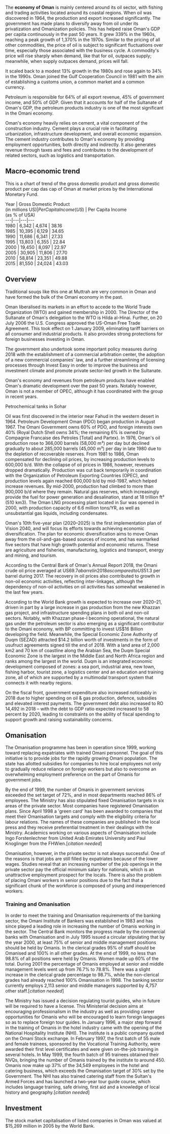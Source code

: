 The **economy of Oman** is mainly centered around its oil sector, with fishing
and trading activities located around its coastal regions. When oil was
discovered in 1964, the production and export increased significantly. The
government has made plans to diversify away from oil under its privatization
and Omanization policies. This has helped raise Oman's GDP per capita
continuously in the past 50 years. It grew 339% in the 1960s, reaching a peak
growth of 1,370% in the 1970s. Similar to the pricing of all other
commodities, the price of oil is subject to significant fluctuations over
time, especially those associated with the business cycle. A commodity's price
will rise sharply when demand, like that for oil, outpaces supply; meanwhile,
when supply outpaces demand, prices will fall.

It scaled back to a modest 13% growth in the 1980s and rose again to 34% in
the 1990s. Oman joined the Gulf Cooperation Council in 1981 with the aim of
establishing a customs union, a common market and a common currency.

Petroleum is responsible for 64% of all export revenue, 45% of government
income, and 50% of GDP. Given that it accounts for half of the Sultanate of
Oman's GDP, the petroleum products industry is one of the most significant in
the Omani economy.

Oman's economy heavily relies on cement, a vital component of the construction
industry. Cement plays a crucial role in facilitating urbanization,
infrastructure development, and overall economic expansion. The cement
industry contributes to Oman's economy by providing employment opportunities,
both directly and indirectly. It also generates revenue through taxes and fees
and contributes to the development of related sectors, such as logistics and
transportation.

## Macro-economic trend

This is a chart of trend of the gross domestic product and gross domestic
product per cap das cap of Oman at market prices by the International Monetary
Fund.

Year | Gross Domestic Product  
(in millions US$) | Per Capita Income  
(US$) | Per Capita Income  
(as % of USA)  
---|---|---|---  
1980 | 6,342 | 4,674 | 38.16   
1985 | 10,395 | 6,129 | 34.65   
1990 | 11,686 | 6,341 | 27.33   
1995 | 13,803 | 6,355 | 22.84   
2000 | 19,450 | 8,097 | 22.97   
2005 | 30,905 | 11,806 | 27.70   
2010 | 58,814 | 23,351 | 49.88   
2015 | 81,550 | 24,024 | 43.03   
  
## Overview

Traditional souqs like this one at Muttrah are very common in Oman and have
formed the bulk of the Omani economy in the past.

Oman liberalised its markets in an effort to accede to the World Trade
Organization (WTO) and gained membership in 2000. The Director of the
Sultanate of Oman's delegation to the WTO is Hilda al-Hinai. Further, on 20
July 2006 the U.S. Congress approved the US-Oman Free Trade Agreement. This
took effect on 1 January 2009, eliminating tariff barriers on all consumer and
industrial products. It also provides strong protections for foreign
businesses investing in Oman.

The government also undertook some important policy measures during 2018 with
the establishment of a commercial arbitration center, the adoption of a new
commercial companies' law, and a further streamlining of licensing processes
through Invest Easy in order to improve the business and investment climate
and promote private sector-led growth in the Sultanate.

Oman's economy and revenues from petroleum products have enabled Oman's
dramatic development over the past 50 years. Notably however, Oman is not a
member of OPEC, although it has coordinated with the group in recent years.

Petrochemical tanks in Sohar

Oil was first discovered in the interior near Fahud in the western desert in
1964. Petroleum Development Oman (PDO) began production in August 1967. The
Omani Government owns 60% of PDO, and foreign interests own 40% (Royal Dutch
Shell owns 34%; the remaining 6% is owned by Compagnie Francaise des Petroles
[Total] and Partex). In 1976, Oman's oil production rose to 366,000 barrels
(58,000 m³) per day but declined gradually to about 285,000 barrels (45,000
m³) per day in late 1980 due to the depletion of recoverable reserves. From
1981 to 1986, Oman compensated for declining oil prices, by increasing
production levels to 600,000 b/d. With the collapse of oil prices in 1986,
however, revenues dropped dramatically. Production was cut back temporarily in
coordination with the Organization of Petroleum Exporting Countries (OPEC),
and production levels again reached 600,000 b/d by mid-1987, which helped
increase revenues. By mid-2000, production had climbed to more than 900,000
b/d where they remain. Natural gas reserves, which increasingly provide the
fuel for power generation and desalination, stand at 18 trillion ft³ (510
km3). The Oman LNG processing plant located in Sur was opened in 2000, with
production capacity of 6.6 million tons/YR, as well as unsubstantial gas
liquids, including condensates.

Oman's 10th five-year plan (2020–2025) is the first implementation plan of
Vision 2040, and will focus its efforts towards achieving economic
diversification. The plan for economic diversification aims to move Oman away
from the oil-and-gas-based sources of income, and has earmarked five sectors
that have high growth potential and economic returns. These are agriculture
and fisheries, manufacturing, logistics and transport, energy and mining, and
tourism.

According to the Central Bank of Oman's Annual Report 2018, the Omani crude
oil price averaged at US$69.7 a barrel in 2018 as compared to US$51.3 per
barrel during 2017. The recovery in oil prices also contributed to growth in
non-oil economic activities, reflecting inter-linkages, although the
dependency of non-oil activities on oil activities has somewhat weakened in
the last few years.

According to the World Bank growth is expected to increase over 2020–21,
driven in part by a large increase in gas production from the new Khazzan gas
project, and infrastructure spending plans in both oil and non-oil sectors.
Notably, with Khazzan phase-I becoming operational, the natural gas under the
petroleum sector is also emerging as a significant contributor to the Omani
economy, with BP committing to invest US$16 Billion developing the field.
Meanwhile, the Special Economic Zone Authority of Duqm (SEZAD) attracted $14.2
billion worth of investments in the form of usufruct agreements signed till
the end of 2018. With a land area of 2,000 km2 and 70 km of coastline along
the Arabian Sea, the Duqm Special Economic Zone is the largest in the Middle
East and North Africa region and ranks among the largest in the world. Duqm is
an integrated economic development composed of zones: a sea port, industrial
area, new town, fishing harbor, tourist zone, a logistics center and an
education and training zone, all of which are supported by a multimodal
transport system that connects it with nearby regions.

On the fiscal front, government expenditure also increased noticeably in 2018
due to higher spending on oil & gas production, defence, subsidies and
elevated interest payments. The government debt also increased to RO 14,492 in
2018 – with the debt to GDP ratio expected increased to 58 percent by 2020,
leading to constraints on the ability of fiscal spending to support growth and
raising sustainability concerns.

## Omanisation

The Omanisation programme has been in operation since 1999, working toward
replacing expatriates with trained Omani personnel. The goal of this
initiative is to provide jobs for the rapidly growing Omani population. The
state has allotted subsidies for companies to hire local employees not only to
gradually reduce reliance on foreign workers but also to overcome an
overwhelming employment preference on the part of Omanis for government jobs.

By the end of 1999, the number of Omanis in government services exceeded the
set target of 72%, and in most departments reached 86% of employees. The
Ministry has also stipulated fixed Omanisation targets in six areas of the
private sector. Most companies have registered Omanisation plans. Since April
1998 a 'green card' has been awarded to companies that meet their Omanisation
targets and comply with the eligibility criteria for labour relations. The
names of these companies are published in the local press and they receive
preferential treatment in their dealings with the Ministry. Academics working
on various aspects of Omanisation include Ingo Forstenlechner from United Arab
Emirates University and Paul Knoglinger from the FHWien.[_citation needed_]

Omanisation, however, in the private sector is not always successful. One of
the reasons is that jobs are still filled by expatriates because of the lower
wages. Studies reveal that an increasing number of the job openings in the
private sector pay the official minimum salary for nationals, which is an
unattractive employment prospect for the locals. There is also the problem of
placing Omani workers in senior positions due to the fact that a significant
chunk of the workforce is composed of young and inexperienced workers.

### Training and Omanisation

In order to meet the training and Omanisation requirements of the banking
sector, the Omani Institute of Bankers was established in 1983 and has since
played a leading role in increasing the number of Omanis working in the
sector. The Central Bank monitors the progress made by the commercial banks
with Omanisation and in July 1995 issued a circular stipulating that by the
year 2000, at least 75% of senior and middle management positions should be
held by Omanis. In the clerical grades 95% of staff should be Omanised and
100% in all other grades. At the end of 1999, no less than 98.8% of all
positions were held by Omanis. Women made up 60% of the total. During 2001 the
percentage of Omanis employed at senior and middle management levels went up
from 76.7% to 78.8%. There was a slight increase in the clerical grade
percentage to 98.7%, while the non-clerical grades had already reached 100%
Omanisation in 1998. The banking sector currently employs 2,113 senior and
middle managers supported by 4,757 other staff.[_citation needed_]

The Ministry has issued a decision regulating tourist guides, who in future
will be required to have a license. This Ministerial decision aims at
encouraging professionalism in the industry as well as providing career
opportunities for Omanis who will be encouraged to learn foreign languages so
as to replace foreign tour guides. In January 1996, a major step forward in
the training of Omanis in the hotel industry came with the opening of the
National Hospitality Institute (NHI). The institute is a public company quoted
on the Omani Stock exchange. In February 1997, the first batch of 55 male and
female trainees, sponsored by the Vocational Training Authority, were awarded
their first level certificates and were given on-the-job training in several
hotels. In May 1999, the fourth batch of 95 trainees obtained their NVQs,
bringing the number of Omanis trained by the institute to around 450. Omanis
now make up 37% of the 34,549 employees in the hotel and catering business,
which exceeds the Omanisation target of 30% set by the Government. The NHI has
also trained catering staff from the Sultan's Armed Forces and has launched a
two-year tour guide course, which includes language training, safe driving,
first aid and a knowledge of local history and geography.[_citation needed_]

## Investment

The stock market capitalisation of listed companies in Oman was valued at
$15,269 million in 2005 by the World Bank.